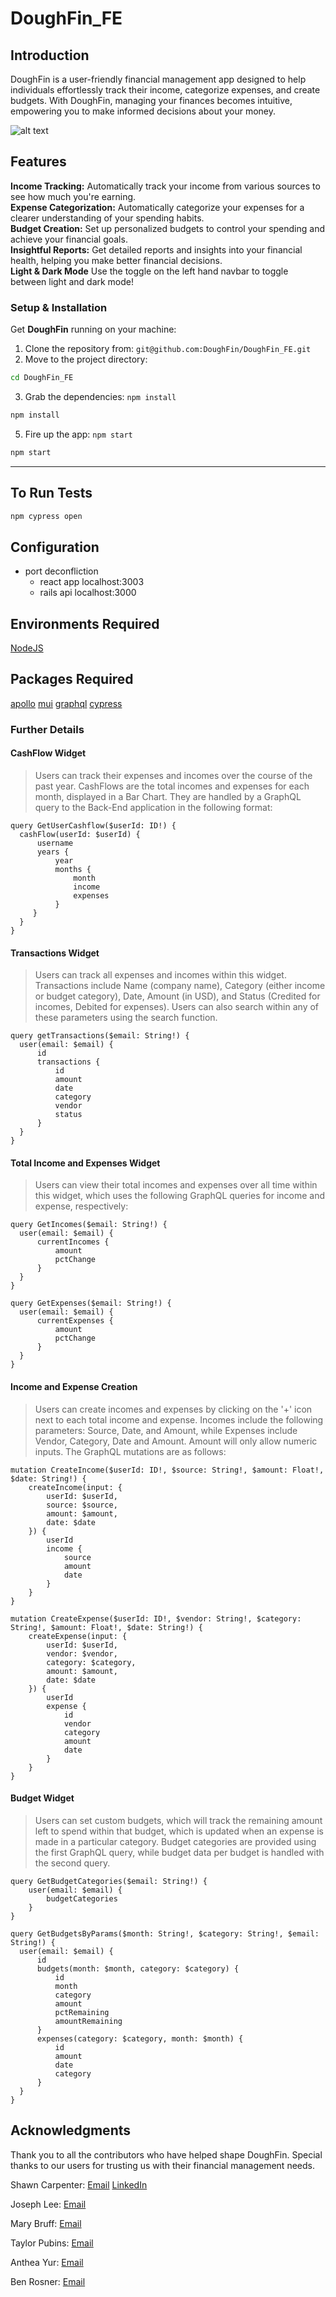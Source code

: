 # DoughFin_FE

## Introduction
DoughFin is a user-friendly financial management app designed to help individuals effortlessly track their income, categorize expenses, and create budgets. With DoughFin, managing your finances becomes intuitive, empowering you to make informed decisions about your money.

![alt text](<Screen Shot 2024-02-29 at 2.20.26 PM.png>)

## Features
**Income Tracking:** Automatically track your income from various sources to see how much you're earning.<br>
**Expense Categorization:** Automatically categorize your expenses for a clearer understanding of your spending habits.<br>
**Budget Creation:** Set up personalized budgets to control your spending and achieve your financial goals.<br>
**Insightful Reports:** Get detailed reports and insights into your financial health, helping you make better financial decisions.<br>
**Light & Dark Mode** Use the toggle on the left hand navbar to toggle between light and dark mode!

### Setup & Installation

Get **DoughFin** running on your machine:

1. Clone the repository from: `git@github.com:DoughFin/DoughFin_FE.git`
2. Move to the project directory:
 ```bash
cd DoughFin_FE
``` 
3. Grab the dependencies: `npm install`
 ```bash
npm install
``` 
5. Fire up the app: `npm start`
```bash
npm start
``` 
----------------

## To Run Tests
```bash
npm cypress open
```

## Configuration
* port deconfliction
  * react app localhost:3003
  * rails api localhost:3000

## Environments Required
[NodeJS](https://nodejs.org/en)

## Packages Required
[apollo](https://www.npmjs.com/package/@apollo/client)
[mui](https://www.npmjs.com/package/@mui/material)
[graphql](https://www.npmjs.com/package/graphql)
[cypress](https://www.npmjs.com/package/cypress)

### Further Details
#### CashFlow Widget
> Users can track their expenses and incomes over the course of the past year. CashFlows are the total incomes and expenses for each month, displayed in a Bar Chart. They are handled by a GraphQL query to the Back-End application in the following format:
```
query GetUserCashflow($userId: ID!) {
  cashFlow(userId: $userId) {
      username
      years {
          year
          months {
              month
              income
              expenses
          }
     }
  }
}
```
#### Transactions Widget
> Users can track all expenses and incomes within this widget. Transactions include Name (company name), Category (either income or budget category), Date, Amount (in USD), and Status (Credited for incomes, Debited for expenses). Users can also search within any of these parameters using the search function.
```
query getTransactions($email: String!) {
  user(email: $email) {
      id
      transactions {
          id
          amount
          date
          category
          vendor
          status
      }
  }
}
```

#### Total Income and Expenses Widget
> Users can view their total incomes and expenses over all time within this widget, which uses the following GraphQL queries for income and expense, respectively:
```
query GetIncomes($email: String!) {
  user(email: $email) {
      currentIncomes {
          amount
          pctChange
      }
  }
}
```

```
query GetExpenses($email: String!) {
  user(email: $email) {
      currentExpenses {
          amount
          pctChange
      }
  }
}
```
#### Income and Expense Creation
> Users can create incomes and expenses by clicking on the '+' icon next to each total income and expense. Incomes include the following parameters: Source, Date, and Amount, while Expenses include Vendor, Category, Date and Amount. Amount will only allow numeric inputs. The GraphQL mutations are as follows:

```
mutation CreateIncome($userId: ID!, $source: String!, $amount: Float!, $date: String!) {
    createIncome(input: {
        userId: $userId,
        source: $source,
        amount: $amount,
        date: $date
    }) {
        userId
        income {
            source
            amount
            date
        }
    }
}
```

```
mutation CreateExpense($userId: ID!, $vendor: String!, $category: String!, $amount: Float!, $date: String!) {
    createExpense(input: {
        userId: $userId,
        vendor: $vendor,
        category: $category,
        amount: $amount,
        date: $date
    }) {
        userId
        expense {
            id
            vendor
            category
            amount
            date
        }
    }
}
```


#### Budget Widget
> Users can set custom budgets, which will track the remaining amount left to spend within that budget, which is updated when an expense is made in a particular category. Budget categories are provided using the first GraphQL query, while budget data per budget is handled with the second query.
```
query GetBudgetCategories($email: String!) {
    user(email: $email) {
        budgetCategories
    }
}
```

```
query GetBudgetsByParams($month: String!, $category: String!, $email: String!) {
  user(email: $email) {
      id
      budgets(month: $month, category: $category) {
          id
          month
          category
          amount
          pctRemaining
          amountRemaining
      }
      expenses(category: $category, month: $month) {
          id
          amount
          date
          category
      }
  }
}
```

## Acknowledgments
Thank you to all the contributors who have helped shape DoughFin.
Special thanks to our users for trusting us with their financial management needs.

Shawn Carpenter: [Email](shawncarpenter.co@gmail.com) [LinkedIn](https://www.linkedin.com/in/shawndcarpenter/)

Joseph Lee: [Email](jhjlee702@gmail.com)

Mary Bruff: [Email](marybruff5@gmail.com)

Taylor Pubins: [Email](tpubz@icloud.com)

Anthea Yur: [Email](acyur6@gmail.com)

Ben Rosner: [Email](ben.rosner.williamsburg@gmail.com)